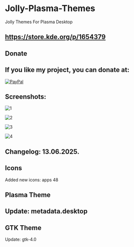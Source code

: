 # Jolly-Plasma-Themes
Jolly Themes For Plasma Desktop 

https://store.kde.org/p/1654379
-------------------------------

<html>
  <head>
    <meta charset="utf-8" />
  </head>
  <body>
    <h2>Donate</h2>
    <h2>If you like my project, you can donate at:</h2>
    <a href="https://www.paypal.com/paypalme/VesnaLazic">
    <img src="PayPal.png" alt="PayPal" />
    </a>
  </body>
</html>

Screenshots:
---------------

![1](https://github.com/L4ki/Jolly-Plasma-Themes/assets/45247573/8569ed2f-98c7-4e32-884c-d87e1502f48b)

![2](https://github.com/L4ki/Jolly-Plasma-Themes/assets/45247573/8f26b77e-984d-4d8f-a025-2e6087cb6804)

![3](https://github.com/L4ki/Jolly-Plasma-Themes/assets/45247573/d530fff3-133a-4db3-8ba0-d2c4f9a6fcd6)

![4](https://github.com/L4ki/Jolly-Plasma-Themes/assets/45247573/753ad52b-7129-48d8-baa7-d89fa397efa0)


Changelog: 13.06.2025.
---------------------

Icons
------

Added new icons: apps 48

Plasma Theme
-------------

Update: metadata.desktop
----------

GTK Theme
---------

Update: gtk-4.0


